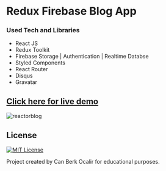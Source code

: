 # Redux Firebase Blog App

### Used Tech and Libraries
* React JS
* Redux Toolkit
* Firebase Storage | Authentication | Realtime Databse
* Styled Components
* React Router
* Disqus
* Gravatar

## [Click here for live demo](https://gleaming-bunny-a87b8c.netlify.app/)


![reactorblog](https://user-images.githubusercontent.com/11324886/202948194-cd867a9d-aa44-4da3-9312-5859f2a84049.gif)



## License

[![MIT License](https://img.shields.io/badge/License-MIT-green.svg)](https://choosealicense.com/licenses/mit/)

Project created by Can Berk Ocalir for educational purposes.
